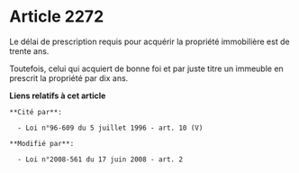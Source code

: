 # Article 2272

Le délai de prescription requis pour acquérir la propriété immobilière est de trente ans. 

Toutefois, celui qui acquiert de bonne foi et par juste titre un immeuble en prescrit la propriété par dix ans.

**Liens relatifs à cet article**

	**Cité par**:

	  - Loi n°96-609 du 5 juillet 1996 - art. 10 (V)

	**Modifié par**:

	  - Loi n°2008-561 du 17 juin 2008 - art. 2
